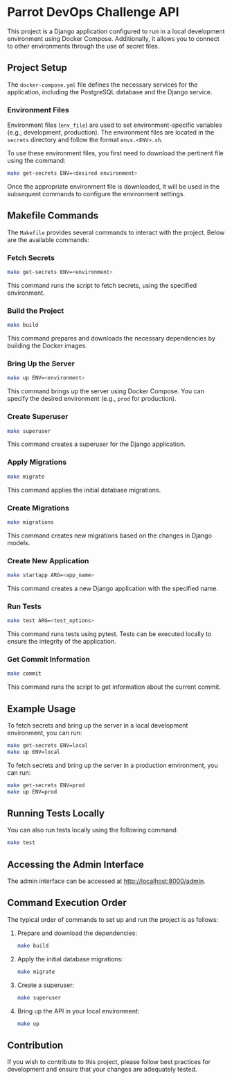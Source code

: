 
# Parrot DevOps Challenge API

This project is a Django application configured to run in a local development environment using Docker Compose. Additionally, it allows you to connect to other environments through the use of secret files.

## Project Setup

The `docker-compose.yml` file defines the necessary services for the application, including the PostgreSQL database and the Django service.

### Environment Files

Environment files (`env_file`) are used to set environment-specific variables (e.g., development, production). The environment files are located in the `secrets` directory and follow the format `envs.<ENV>.sh`.

To use these environment files, you first need to download the pertinent file using the command:

```sh
make get-secrets ENV=<desired environment>
```

Once the appropriate environment file is downloaded, it will be used in the subsequent commands to configure the environment settings.

## Makefile Commands

The `Makefile` provides several commands to interact with the project. Below are the available commands:

### Fetch Secrets

```sh
make get-secrets ENV=<environment>
```

This command runs the script to fetch secrets, using the specified environment.

### Build the Project

```sh
make build
```

This command prepares and downloads the necessary dependencies by building the Docker images.

### Bring Up the Server

```sh
make up ENV=<environment>
```

This command brings up the server using Docker Compose. You can specify the desired environment (e.g., `prod` for production).

### Create Superuser

```sh
make superuser
```

This command creates a superuser for the Django application.

### Apply Migrations

```sh
make migrate
```

This command applies the initial database migrations.

### Create Migrations

```sh
make migrations
```

This command creates new migrations based on the changes in Django models.

### Create New Application

```sh
make startapp ARG=<app_name>
```

This command creates a new Django application with the specified name.

### Run Tests

```sh
make test ARG=<test_options>
```

This command runs tests using pytest. Tests can be executed locally to ensure the integrity of the application.

### Get Commit Information

```sh
make commit
```

This command runs the script to get information about the current commit.

## Example Usage

To fetch secrets and bring up the server in a local development environment, you can run:

```sh
make get-secrets ENV=local
make up ENV=local
```

To fetch secrets and bring up the server in a production environment, you can run:

```sh
make get-secrets ENV=prod
make up ENV=prod
```

## Running Tests Locally

You can also run tests locally using the following command:

```sh
make test
```

## Accessing the Admin Interface

The admin interface can be accessed at [http://localhost:8000/admin](http://localhost:8000/admin).

## Command Execution Order

The typical order of commands to set up and run the project is as follows:

1. Prepare and download the dependencies:
   ```sh
   make build
   ```

2. Apply the initial database migrations:
   ```sh
   make migrate
   ```

3. Create a superuser:
   ```sh
   make superuser
   ```

4. Bring up the API in your local environment:
   ```sh
   make up
   ```

## Contribution

If you wish to contribute to this project, please follow best practices for development and ensure that your changes are adequately tested.
